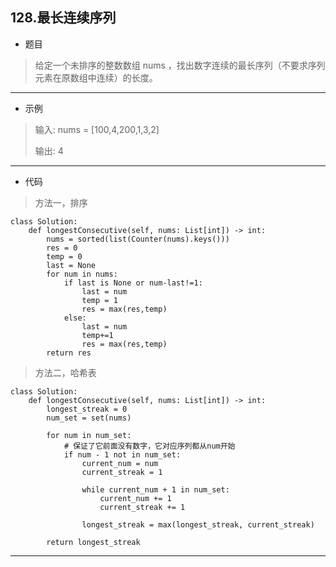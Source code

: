 128.最长连续序列
----------

 - 题目
> 给定一个未排序的整数数组 nums ，找出数字连续的最长序列（不要求序列元素在原数组中连续）的长度。
----------
 - 示例
> 输入: nums = [100,4,200,1,3,2]
>
> 输出: 4
>
----------
- 代码
>
> 方法一，排序
>
    class Solution:
        def longestConsecutive(self, nums: List[int]) -> int:
            nums = sorted(list(Counter(nums).keys()))
            res = 0
            temp = 0
            last = None
            for num in nums:
                if last is None or num-last!=1:
                    last = num
                    temp = 1
                    res = max(res,temp)
                else:
                    last = num
                    temp+=1
                    res = max(res,temp)
            return res
>
> 方法二，哈希表
>
    class Solution:
        def longestConsecutive(self, nums: List[int]) -> int:
            longest_streak = 0
            num_set = set(nums)
    
            for num in num_set:
                # 保证了它前面没有数字，它对应序列都从num开始
                if num - 1 not in num_set:
                    current_num = num
                    current_streak = 1
    
                    while current_num + 1 in num_set:
                        current_num += 1
                        current_streak += 1
    
                    longest_streak = max(longest_streak, current_streak)
    
            return longest_streak
             
----------
> 